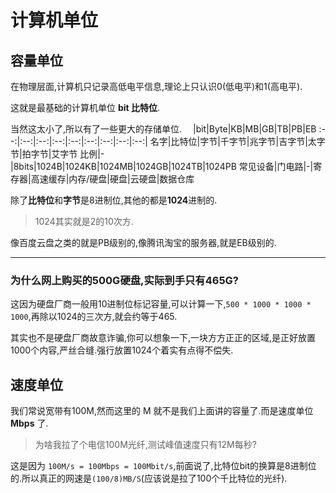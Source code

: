 # 计算机单位

## 容量单位

在物理层面,计算机只记录高低电平信息,理论上只认识0(低电平)和1(高电平).

这就是最基础的计算机单位 **bit 比特位**.

当然这太小了,所以有了一些更大的存储单位.
&emsp;|bit|Byte|KB|MB|GB|TB|PB|EB
:--:|:--:|:--:|:--:|:--:|:--:|:--:|:--:|:--:|
名字|比特位|字节|千字节|兆字节|吉字节|太字节|拍字节|艾字节
比例|-|8bits|1024B|1024KB|1024MB|1024GB|1024TB|1024PB
常见设备|门电路|-|寄存器|高速缓存|内存/硬盘|硬盘|云硬盘|数据仓库

除了**比特位**和**字节**是8进制位,其他的都是**1024**进制的.
>1024其实就是2的10次方.

像百度云盘之类的就是PB级别的,像腾讯淘宝的服务器,就是EB级别的.

***
### 为什么网上购买的500G硬盘,实际到手只有465G?

这因为硬盘厂商一般用10进制位标记容量,可以计算一下,`500 * 1000 * 1000 * 1000`,再除以1024的三次方,就会约等于465.

其实也不是硬盘厂商故意诈骗,你可以想象一下,一块方方正正的区域,是正好放置1000个内容,严丝合缝.强行放置1024个着实有点得不偿失.

## 速度单位

我们常说宽带有100M,然而这里的 M 就不是我们上面讲的容量了.而是速度单位 **Mbps** 了.

>为啥我拉了个电信100M光纤,测试峰值速度只有12M每秒?

这是因为 `100M/s = 100Mbps = 100Mbit/s`,前面说了,比特位bit的换算是8进制位的.所以真正的网速是`(100/8)MB/S`(应该说是拉了100个千比特位的光纤).